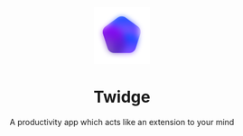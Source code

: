 <center>
    <img src="https://raw.githubusercontent.com/VarunPotti/twidge/master/assets/logo.png">
    <br />
    <h1>Twidge</h1>
    <p>A productivity app which acts like an extension to your mind</p>
</center>
